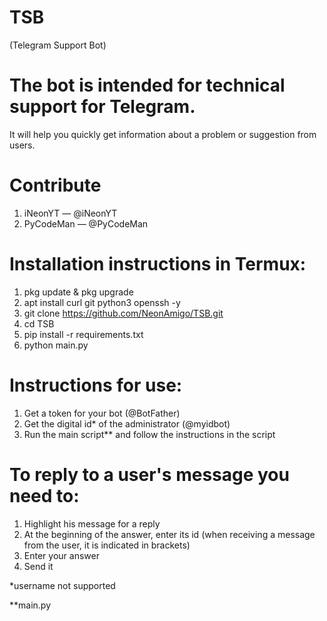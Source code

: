 # TSB 
(Telegram Support Bot)
# The bot is intended for technical support for Telegram.
It will help you quickly get information about a problem or suggestion from users.

# Contribute
1. iNeonYT — @iNeonYT
2. PyCodeMan — @PyCodeMan

#    Installation instructions in Termux:
1. pkg update & pkg upgrade
2. apt install curl git python3 openssh -y
3. git clone https://github.com/NeonAmigo/TSB.git
4. cd TSB
5. pip install -r requirements.txt
6. python main.py

#    Instructions for use:
1. Get a token for your bot (@BotFather)
2. Get the digital id* of the administrator (@myidbot)
3. Run the main script** and follow the instructions in the script


# To reply to a user's message you need to:
1. Highlight his message for a reply
2. At the beginning of the answer, enter its id (when receiving a message from the user, it is indicated in brackets)
3. Enter your answer
4. Send it

*username not supported

**main.py
